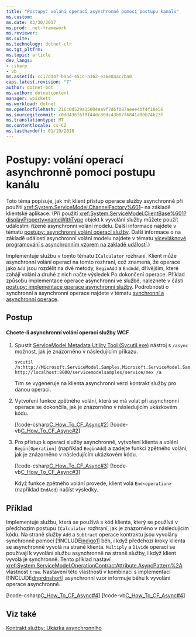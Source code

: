 ```yaml
---
title: "Postupy: volání operací asynchronně pomocí postupu kanálu"
ms.custom: 
ms.date: 03/30/2017
ms.prod: .net-framework
ms.reviewer: 
ms.suite: 
ms.technology: dotnet-clr
ms.tgt_pltfrm: 
ms.topic: article
dev_langs:
- csharp
- vb
ms.assetid: cc17dd47-b9ad-451c-a362-e36e0aac7ba0
caps.latest.revision: "7"
author: dotnet-bot
ms.author: dotnetcontent
manager: wpickett
ms.workload: dotnet
ms.openlocfilehash: 216c0d529a15004ea9f7d6f087aeee4bf4f10e56
ms.sourcegitcommit: c0dd436f6f8f44dc80dc43b07f6841a00b74b23f
ms.translationtype: MT
ms.contentlocale: cs-CZ
ms.lasthandoff: 01/19/2018
---
```

# <a name="how-to-call-operations-asynchronously-using-a-channel-factory"></a>Postupy: volání operací asynchronně pomocí postupu kanálu
Toto téma popisuje, jak mít klient přístup operace služby asynchronně při použití <xref:System.ServiceModel.ChannelFactory%601>– na základě klientské aplikace. (Při použití <xref:System.ServiceModel.ClientBase%601?displayProperty=nameWithType> objekt k vyvolání služby můžete použít událostmi řízené asynchronní volání modelu. Další informace najdete v tématu [postupy: asynchronní volání operací služby](../../../../docs/framework/wcf/feature-details/how-to-call-wcf-service-operations-asynchronously.md). Další informace o na základě událostí asynchronní volání modelu najdete v tématu [vícevláknové programování s asynchronním vzorem na základě událostí](../../../../docs/standard/asynchronous-programming-patterns/multithreaded-programming-with-the-event-based-asynchronous-pattern.md).)  
  
 Implementuje službu v tomto tématu `ICalculator` rozhraní. Klient může asynchronní volání operací na tomto rozhraní, což znamená, že operace jako `Add` jsou rozdělit na dvě metody, `BeginAdd` a `EndAdd`, dřívějším, které zahájí volání a druhé z nich načte výsledek Po dokončení operace. Příklad způsobu implementace operace asynchronní ve službě, naleznete v části [postupy: implementace operace asynchronní služby](../../../../docs/framework/wcf/how-to-implement-an-asynchronous-service-operation.md). Podrobnosti o synchronní a asynchronní operace najdete v tématu [synchronní a asynchronní operace](../../../../docs/framework/wcf/synchronous-and-asynchronous-operations.md).  
  
## <a name="procedure"></a>Postup  
  
#### <a name="to-call-wcf-service-operations-asynchronously"></a>Chcete-li asynchronní volání operací služby WCF  
  
1.  Spustit [ServiceModel Metadata Utility Tool (Svcutil.exe)](../../../../docs/framework/wcf/servicemodel-metadata-utility-tool-svcutil-exe.md) nástroj s `/async` možnost, jak je znázorněno v následujícím příkazu.  
  
    ```  
    svcutil /n:http://Microsoft.ServiceModel.Samples,Microsoft.ServiceModel.Samples http://localhost:8000/servicemodelsamples/service/mex /a  
    ```  
  
     Tím se vygeneruje na klienta asynchronní verzi kontrakt služby pro danou operaci.  
  
2.  Vytvoření funkce zpětného volání, která se má volat při asynchronní operace se dokončila, jak je znázorněno v následujícím ukázkovém kódu.  
  
     [!code-csharp[C_How_To_CF_Async#2](../../../../samples/snippets/csharp/VS_Snippets_CFX/c_how_to_cf_async/cs/client.cs#2)]
     [!code-vb[C_How_To_CF_Async#2](../../../../samples/snippets/visualbasic/VS_Snippets_CFX/c_how_to_cf_async/vb/client.vb#2)]  
  
3.  Pro přístup k operaci služby asynchronně, vytvoření klienta a volání `Begin[Operation]` (například `BeginAdd`) a zadejte funkci zpětného volání, jak je znázorněno v následujícím ukázkovém kódu.  
  
     [!code-csharp[C_How_To_CF_Async#3](../../../../samples/snippets/csharp/VS_Snippets_CFX/c_how_to_cf_async/cs/client.cs#3)]
     [!code-vb[C_How_To_CF_Async#3](../../../../samples/snippets/visualbasic/VS_Snippets_CFX/c_how_to_cf_async/vb/client.vb#3)]  
  
     Když funkce zpětného volání provede, klient volá `End<operation>` (například `EndAdd`) načíst výsledky.  
  
## <a name="example"></a>Příklad  
 Implementuje službu, která se používá s kód klienta, který se používá v předchozím postupu `ICalculator` rozhraní, jak je znázorněno v následujícím kódu. Na straně služby `Add` a `Subtract` operace kontraktu jsou vyvolány synchronně pomocí [!INCLUDE[indigo1](../../../../includes/indigo1-md.md)] běh, i když předchozí kroky klienta se asynchronně vyvolá na straně klienta. `Multiply` a `Divide` operací se používají k vyvolání službu asynchronně na straně služby, i když klient vyvolá je synchronně. Tento příklad nastaví <xref:System.ServiceModel.OperationContractAttribute.AsyncPattern%2A> vlastnost `true`. Nastavení této vlastnosti v kombinaci s implementací [!INCLUDE[dnprdnshort](../../../../includes/dnprdnshort-md.md)] asynchronní vzor informuje běhu k vyvolání operace asynchronně.  
  
 [!code-csharp[C_How_To_CF_Async#4](../../../../samples/snippets/csharp/VS_Snippets_CFX/c_how_to_cf_async/cs/service.cs#4)]
 [!code-vb[C_How_To_CF_Async#4](../../../../samples/snippets/visualbasic/VS_Snippets_CFX/c_how_to_cf_async/vb/service.vb#4)]  
  
## <a name="see-also"></a>Viz také  
 [Kontrakt služby: Ukázka asynchronního](http://msdn.microsoft.com/library/833db946-f511-4f64-a26f-2759a11217c7)
